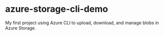 # azure-storage-cli-demo
My first project using Azure CLI to upload, download, and manage blobs in Azure Storage.
